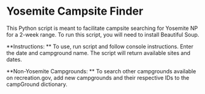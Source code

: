 # Yosemite Campsite Finder
This Python script is meant to facilitate campsite searching for Yosemite NP for a 2-week range. To run this script, you will need to install Beautiful Soup.

**Instructions: **
To use, run script and follow console instructions. Enter the date and campground name. The script will return available sites and dates.

**Non-Yosemite Campgrounds: **
To search other campgrounds available on recreation.gov, add new campgrounds and their respective IDs to the campGround dictionary.
